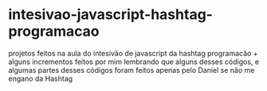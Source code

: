 # intesivao-javascript-hashtag-programacao
 projetos feitos na aula do intesivão de javascript da hashtag programacão + alguns incrementos feitos por mim
lembrando que alguns desses códigos, e algumas partes desses códigos foram feitos apenas pelo Daniel se não me engano da Hashtag
